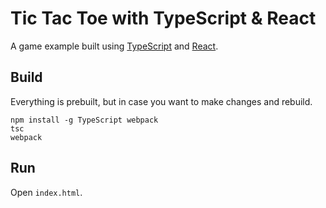 # Tic Tac Toe with TypeScript & React

A game example built using [TypeScript](https://github.com/Microsoft/TypeScript) and [React](https://github.com/facebook/react). 

## Build
Everything is prebuilt, but in case you want to make changes and rebuild.
```
npm install -g TypeScript webpack
tsc
webpack
```

## Run 
Open ```index.html```.
